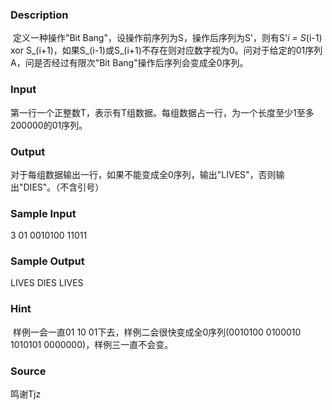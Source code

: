 
### Description
 定义一种操作"Bit Bang"，设操作前序列为S，操作后序列为S'，则有S'_i = S_(i-1) xor S_(i+1)，如果S_(i-1)或S_(i+1)不存在则对应数字视为0。问对于给定的01序列A，问是否经过有限次"Bit Bang"操作后序列会变成全0序列。
### Input
第一行一个正整数T，表示有T组数据。每组数据占一行，为一个长度至少1至多200000的01序列。
### Output

对于每组数据输出一行，如果不能变成全0序列，输出"LIVES"，否则输出"DIES"。（不含引号）

### Sample Input
3
01
0010100
11011
### Sample Output
LIVES
DIES
LIVES 
### Hint
 样例一会一直01 10 01下去，样例二会很快变成全0序列(0010100 0100010 1010101 0000000)，样例三一直不会变。

### Source
鸣谢Tjz